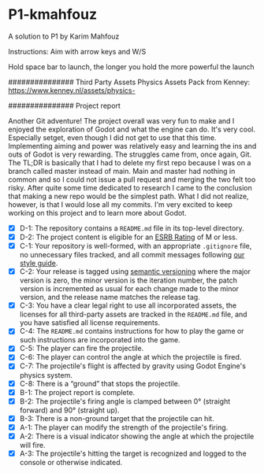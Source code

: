 # P1-kmahfouz
A solution to P1 by Karim Mahfouz

Instructions:
Aim with arrow keys and W/S 

Hold space bar to launch, the longer you hold the more powerful the launch

############### Third Party Assets
Physics Assets Pack from Kenney: https://www.kenney.nl/assets/physics-

############### Project report

Another Git adventure! The project overall was very fun to make and I enjoyed the exploration of Godot and what the engine can do. It's very cool. Especially setget, even though I did not get to use that this time. Implementing aiming and power was relatively easy and learning the ins and outs of Godot is very rewarding. The struggles came from, once again, Git. The TL;DR is basically that I had to delete my first repo because I was on a branch called master instead of main. Main and master had nothing in common and so I could not issue a pull request and merging the two felt too risky. After quite some time dedicated to research I came to the conclusion that making a new repo would be the simplest path. What I did not realize, however, is that I would lose all my commits. I'm very excited to keep working on this project and to learn more about Godot. 


- [X] D-1: The repository contains a <code>README.md</code> file in its top-level directory.
- [X] D-2: The project content is eligible for an <a href="https://www.esrb.org/ratings-guide/">ESRB Rating</a> of M or less.
- [X] C-1: Your repository is well-formed, with an appropriate <code>.gitignore</code> file, no unnecessary files tracked, and all commit messages following <a href="https://cbea.ms/git-commit/">our style guide</a>.
- [X] C-2: Your release is tagged using <a href="https://semver.org/">semantic versioning</a> where the major version is zero, the minor version is the iteration number, the patch version is incremented as usual for each change made to the minor version, and the release name matches the release tag.
- [X] C-3: You have a clear legal right to use all incorporated assets, the licenses for all third-party assets are tracked in the <code>README.md</code> file, and you have satisfied all license requirements.
- [X] C-4: The <code>README.md</code> contains instructions for how to play the game or such instructions are incorporated into the game.
- [X] C-5: The player can fire the projectile.
- [X] C-6: The player can control the angle at which the projectile is fired.
- [X] C-7: The projectile's flight is affected by gravity using Godot Engine's physics system.
- [X] C-8: There is a &ldquo;ground&rdquo; that stops the projectile.
- [X] B-1: The project report is complete.
- [X] B-2: The projectile's firing angle is clamped between 0&deg; (straight forward) and 90&deg; (straight up).
- [X] B-3: There is a non-ground target that the projectile can hit.
- [X] A-1: The player can modify the strength of the projectile's firing.
- [X] A-2: There is a visual indicator showing the angle at which the projectile will fire.
- [X] A-3: The projectile's hitting the target is recognized and logged to the console or otherwise indicated.

